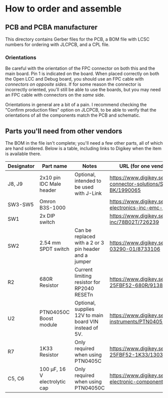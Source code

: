 # How to order and assemble

## PCB and PCBA manufacturer

This directory contains Gerber files for the PCB, a BOM file with LCSC numbers for ordering with JLCPCB, and a CPL file.

### Orientations

Be careful with the orientation of the FPC connector on both this and the main board. Pin 1 is indicated on the board. When placed correctly on both the Open LCC and Debug board, you should use an FPC cable with *connectors on opposite sides*. If for some reason the connector is incorrectly oriented, you'll still be able to use the boards, but you may need an FPC cable with connectors on the *same* side. 

Orientations in general are a bit of a pain. I recommend checking the "Confirm production files" option on JLCPCB, to be able to verify that the orientations of all the components match the PCB and schematic.

## Parts you'll need from other vendors

The BOM in the file isn't complete; you'll need a few other parts, all of which are hand soldered. Below is a table, including links to Digikey when the item is available there.

| Designator  | Part name                     | Notes                                                            | URL (for one vendor, usually there are others)                                            |
|-------------|-------------------------------|------------------------------------------------------------------|-------------------------------------------------------------------------------------------|
| J8, J9      | 2x10 pin IDC Male header      | Optional, intended to be used with J-Link                        | https://www.digikey.se/en/products/detail/sullins-connector-solutions/SBH11-PBPC-D10-ST-BK/1990065 |
| SW3-SW5     | Omron B3S-1000                |                                                                  | https://www.digikey.se/en/products/detail/omron-electronics-inc-emc-div/B3S-1000/20686    |
| SW1         | 2x DIP switch                 |                                                                  | https://www.digikey.se/en/products/detail/grayhill-inc/78B02T/726239 |
| SW2         | 2.54 mm SPDT switch           | Can be replaced with a 2 or 3 pin header and a jumper            | https://www.digikey.se/en/products/detail/eao/09-03290-01/8733106 |
| R2          | 680R Resistor                 | Current limiting resistor for RP2040 RESETn                      | https://www.digikey.se/en/products/detail/yageo/MFR-25FBF52-680R/9138201 |
| U2          | PTN04050C Boost module        | Optional, supplies 12V to main board VIN instead of 5V.          | https://www.digikey.se/en/products/detail/texas-instruments/PTN04050CAD/864519 |
| R7          | 1K33 Resistor                 | Only required when using PTN0405C                                | https://www.digikey.se/en/products/detail/yageo/MFR-25FBF52-1K33/13036 |
| C5, C6      | 100 µF, 16 V electrolytic cap | Only required when using PTN04050C                               | https://www.digikey.se/en/products/detail/panasonic-electronic-components/EEA-GA1C101/2504576 |
